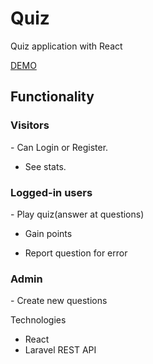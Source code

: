 # Quiz
Quiz application with React

[DEMO](http://quiz.sharkdev.eu)

<h2>Functionality</h2>
<h3>Visitors</h3>
- Can Login or Register. 

- See stats.
<h3>Logged-in users</h3>
- Play quiz(answer at questions)

- Gain points

- Report question for error
<h3>Admin</h3>
- Create new questions

Technologies 
- React
- Laravel REST API
